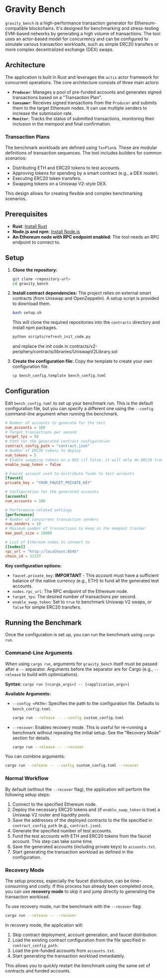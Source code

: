 # Gravity Bench

`gravity_bench` is a high-performance transaction generator for Ethereum-compatible blockchains. It's designed for benchmarking and stress-testing EVM-based networks by generating a high volume of transactions. The tool uses an actor-based model for concurrency and can be configured to simulate various transaction workloads, such as simple ERC20 transfers or more complex decentralized exchange (DEX) swaps.

## Architecture

The application is built in Rust and leverages the `actix` actor framework for concurrent operations. The core architecture consists of three main actors:

*   **`Producer`**: Manages a pool of pre-funded accounts and generates signed transactions based on a "Transaction Plan".
*   **`Consumer`**: Receives signed transactions from the `Producer` and submits them to the target Ethereum nodes. It can use multiple senders to increase the submission rate.
*   **`Monitor`**: Tracks the status of submitted transactions, monitoring their inclusion in the mempool and final confirmation.

### Transaction Plans

The benchmark workloads are defined using `TxnPlan`s. These are modular definitions of transaction sequences. The tool includes builders for common scenarios:
*   Distributing ETH and ERC20 tokens to test accounts.
*   Approving tokens for spending by a smart contract (e.g., a DEX router).
*   Executing ERC20 token transfers.
*   Swapping tokens on a Uniswap V2-style DEX.

This design allows for creating flexible and complex benchmarking scenarios.

## Prerequisites

*   **Rust**: [Install Rust](https://www.rust-lang.org/tools/install)
*   **Node.js and npm**: [Install Node.js](https://nodejs.org/en/download/)
*   **An Ethereum node with RPC endpoint enabled**: The tool needs an RPC endpoint to connect to.

## Setup

1.  **Clone the repository:**
    ```bash
    git clone <repository-url>
    cd gravity_bench
    ```

2.  **Install contract dependencies:**
    The project relies on external smart contracts (from Uniswap and OpenZeppelin). A setup script is provided to download them.
    ```bash
    bash setup.sh
    ```
    This will clone the required repositories into the `contracts` directory and install npm packages.

    ```bash
    python scripts/refresh_init_code.py
    ```
    and replace the init code in contracts/v2-periphery/contracts/libraries/UniswapV2Library.sol
3.  **Create the configuration file:**
    Copy the template to create your own configuration file.
    ```bash
    cp bench_config.template bench_config.toml
    ```

## Configuration

Edit `bench_config.toml` to set up your benchmark run. This is the default configuration file, but you can specify a different one using the `--config` command-line argument when running the benchmark.

```toml
# Number of accounts to generate for the test
num_accounts = 100
# Target transactions per second
target_tps = 50
# Path for the generated contract configuration
contract_config_path = "contract.json"
# Number of ERC20 tokens to deploy
num_tokens = 5
# Enable swapping tokens on a DEX (if false, it will only do ERC20 transfers)
enable_swap_token = false

# Faucet account used to distribute funds to test accounts
[faucet]
private_key = "YOUR_FAUCET_PRIVATE_KEY"

# Configuration for the generated accounts
[accounts]
num_accounts = 100

# Performance-related settings
[performance]
# Number of concurrent transaction senders
num_senders = 10
# Maximum number of transactions to keep in the mempool tracker
max_pool_size = 10000

# List of Ethereum nodes to connect to
[[nodes]]
rpc_url = "http://localhost:8545"
chain_id = 31337
```

**Key configuration options:**

*   `faucet.private_key`: **IMPORTANT** - This account must have a sufficient balance of the native currency (e.g., ETH) to fund all the generated test accounts.
*   `nodes.rpc_url`: The RPC endpoint of the Ethereum node.
*   `target_tps`: The desired number of transactions per second.
*   `enable_swap_token`: Set to `true` to benchmark Uniswap V2 swaps, or `false` for simple ERC20 transfers.

## Running the Benchmark

Once the configuration is set up, you can run the benchmark using `cargo run`.

### Command-Line Arguments

When using `cargo run`, arguments for `gravity_bench` itself must be passed after a `--` separator. Arguments before the separator are for Cargo (e.g., `--release` to build with optimizations).

**Syntax:**
`cargo run [<cargo_args>] -- [<application_args>]`

**Available Arguments:**

*   `--config <PATH>`: Specifies the path to the configuration file. Defaults to `bench_config.toml`.
    ```bash
    cargo run --release -- --config custom_config.toml
    ```
*   `--recover`: Enables recovery mode. This is useful for re-running a benchmark without repeating the initial setup. See the "Recovery Mode" section for details.
    ```bash
    cargo run --release -- --recover
    ```

You can combine arguments:
```bash
cargo run --release -- --config custom_config.toml --recover
```

### Normal Workflow

By default (without the `--recover` flag), the application will perform the following setup steps:
1.  Connect to the specified Ethereum node.
2.  Deploy the necessary ERC20 tokens and (if `enable_swap_token` is true) a Uniswap V2 router and liquidity pools.
3.  Save the addresses of the deployed contracts to the file specified in `contract_config_path` (e.g., `contract.json`).
4.  Generate the specified number of test accounts.
5.  Fund the test accounts with ETH and ERC20 tokens from the faucet account. This step can take some time.
6.  Save the generated accounts (including private keys) to `accounts.txt`.
7.  Start generating the transaction workload as defined in the configuration.

### Recovery Mode

The setup process, especially the faucet distribution, can be time-consuming and costly. If this process has already been completed once, you can use **recovery mode** to skip it and jump directly to generating the transaction workload.

To use recovery mode, run the benchmark with the `--recover` flag:
```bash
cargo run --release -- --recover
```

In recovery mode, the application will:
1.  Skip contract deployment, account generation, and faucet distribution.
2.  Load the existing contract configuration from the file specified in `contract_config_path`.
3.  Load the pre-funded accounts from `accounts.txt`.
4.  Start generating the transaction workload immediately.

This allows you to quickly restart the benchmark using the same set of contracts and funded accounts. 